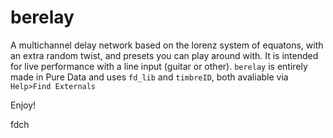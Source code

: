 # berelay

A multichannel delay network based on the lorenz system of equatons, with an extra random twist, and presets you can play around with. It is intended for live performance with a line input (guitar or other). `berelay` is entirely made in Pure Data and uses `fd_lib` and `timbreID`, both avaliable via `Help>Find Externals`

Enjoy!

fdch
